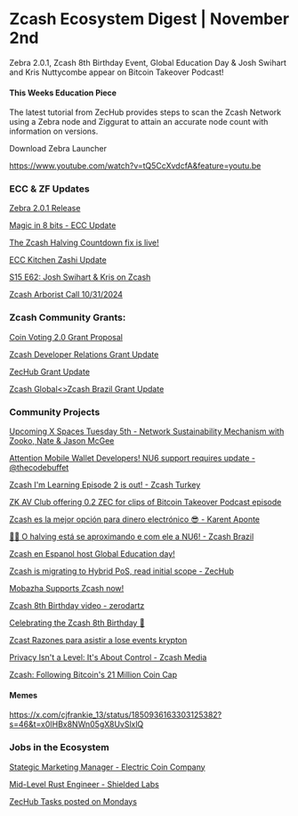 # Zcash Ecosystem Digest | November 2nd

Zebra 2.0.1, Zcash 8th Birthday Event, Global Education Day & Josh Swihart and Kris Nuttycombe appear on Bitcoin Takeover Podcast!

#### This Weeks Education Piece

The latest tutorial from ZecHub provides steps to scan the Zcash Network using a Zebra node and Ziggurat to attain an accurate node count with information on versions.

Download Zebra Launcher

https://www.youtube.com/watch?v=tQ5CcXvdcfA&feature=youtu.be


### ECC & ZF Updates

[Zebra 2.0.1 Release](https://x.com/ZcashFoundation/status/1851667793675997384)

[Magic in 8 bits - ECC Update](https://forum.zcashcommunity.com/t/magic-in-8-bits-ecc-update/49189)

[The Zcash Halving Countdown fix is live!](https://x.com/electriccoinco/status/1850936157581828226?s=46&t=x0IHBx8NWn05gX8UvSlxlQ)

[ECC Kitchen Zashi Update](https://forum.zcashcommunity.com/t/the-ecc-kitchen/48761/28)

[S15 E62: Josh Swihart & Kris on Zcash](https://www.youtube.com/live/2d8XWLEo4-A?si=mv6IIvBnmMITWukX)

[Zcash Arborist Call 10/31/2024](https://x.com/zcashfoundation/status/1852346103485571327?s=46&t=x0IHBx8NWn05gX8UvSlxlQ)


### Zcash Community Grants:

[Coin Voting 2.0 Grant Proposal](https://forum.zcashcommunity.com/t/coin-voting-2-0/49177)

[Zcash Developer Relations Grant Update](https://forum.zcashcommunity.com/t/zcash-developer-relations-engineer/48368/11)

[ZecHub Grant Update](https://forum.zcashcommunity.com/t/zechub-monthly-recap-with-kpis/48185/15)

[Zcash Global<>Zcash Brazil Grant Update](https://forum.zcashcommunity.com/t/zcash-global-zcash-brazil/46295/65)



### Community Projects

[Upcoming X Spaces Tuesday 5th - Network Sustainability Mechanism with Zooko, Nate & Jason McGee](https://x.com/zcash/status/1852450060681757165)

[Attention Mobile Wallet Developers! NU6 support requires update - @thecodebuffet](https://x.com/thecodebuffet/status/1852098247122157671)

[Zcash I'm Learning Episode 2 is out! - Zcash Turkey](https://x.com/ZcashTR/status/1852741859405189317)

[ZK AV Club offering 0.2 ZEC for clips of Bitcoin Takeover Podcast episode](https://x.com/ZkAv_Club/status/1852613028308451472)

[Zcash es la mejor opción para dinero electrónico 😎 - Karent Aponte](https://x.com/karentaponte/status/1852395458947076272)

[🚀✨ O halving está se aproximando e com ele a NU6! - Zcash Brazil](https://x.com/zcashbrazil/status/1852430781857005663)

[Zcash en Espanol host Global Education day!](https://x.com/zcashesp/status/1851273499769196907)

[Zcash is migrating to Hybrid PoS, read initial scope - ZecHub](https://x.com/ZecHub/status/1851610288501494035)

[Mobazha Supports Zcash now!](https://forum.zcashcommunity.com/t/mobazha-support-zcash-now/49176)

[Zcash 8th Birthday video - zerodartz](https://x.com/Zerodartz/status/1850943013176111510)

[Celebrating the Zcash 8th Birthday 🥳](https://x.com/zechub/status/1849866044913090738?s=46&t=x0IHBx8NWn05gX8UvSlxlQ)

[Zcast Razones para asistir a lose events krypton](https://x.com/ZcastEsp/status/1852093411534242133)

[Privacy Isn't a Level: It's About Control - Zcash Media](https://x.com/zcashmedia/status/1851978845567492246)

[Zcash: Following Bitcoin's 21 Million Coin Cap](https://x.com/zcashmedia/status/1852056202668355914)



#### Memes

https://x.com/cjfrankie_13/status/1850936163303125382?s=46&t=x0IHBx8NWn05gX8UvSlxlQ


### Jobs in the Ecosystem

[Stategic Marketing Manager - Electric Coin Company](https://apply.workable.com/electric-coin-company/j/F5B9CB2B1E/)

[Mid-Level Rust Engineer - Shielded Labs](https://cryptocurrencyjobs.co/engineering/shielded-labs-mid-level-rust-engineer/)

[ZecHub Tasks posted on Mondays](https://app.dework.xyz/zechub-2424)
